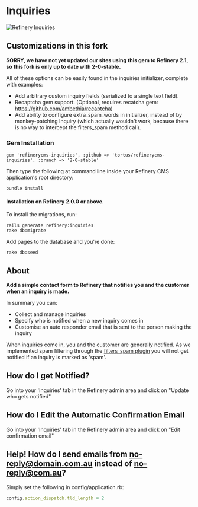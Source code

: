 # Inquiries

![Refinery Inquiries](http://refinerycms.com/system/images/BAhbBlsHOgZmSSIqMjAxMS8wNS8wMS8wNF81MF8wMV81MDlfaW5xdWlyaWVzLnBuZwY6BkVU/inquiries.png)

## Customizations in this fork

**SORRY, we have not yet updated our sites using this gem to Refinery 2.1, so this fork is only up to date with 2-0-stable.**

All of these options can be easily found in the inquiries initializer, complete with examples:

* Add arbitrary custom inquiry fields (serialized to a single text field).
* Recaptcha gem support. (Optional, requires recatcha gem: https://github.com/ambethia/recaptcha)
* Add ability to configure extra_spam_words in initializer, instead of by monkey-patching Inquiry (which actually wouldn't work, because there is no way to intercept the filters_spam method call).

### Gem Installation

    gem 'refinerycms-inquiries', :github => 'tortus/refinerycms-inquiries', :branch => '2-0-stable'

Then type the following at command line inside your Refinery CMS application's root directory:

    bundle install

#### Installation on Refinery 2.0.0 or above.

To install the migrations, run:

    rails generate refinery:inquiries
    rake db:migrate

Add pages to the database and you're done:

    rake db:seed

## About

__Add a simple contact form to Refinery that notifies you and the customer when an inquiry is made.__

In summary you can:

* Collect and manage inquiries
* Specify who is notified when a new inquiry comes in
* Customise an auto responder email that is sent to the person making the inquiry

When inquiries come in, you and the customer are generally notified. As we implemented spam filtering through the [filters_spam plugin](https://github.com/resolve/filters_spam#readme) you will not get notified if an inquiry is marked as 'spam'.

## How do I get Notified?

Go into your 'Inquiries' tab in the Refinery admin area and click on "Update who gets notified"

## How do I Edit the Automatic Confirmation Email

Go into your 'Inquiries' tab in the Refinery admin area and click on "Edit confirmation email"

## Help! How do I send emails from no-reply@domain.com.au instead of no-reply@com.au?

Simply set the following in config/application.rb:

```ruby
config.action_dispatch.tld_length = 2
```
